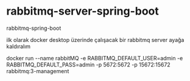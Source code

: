 # rabbitmq-server-spring-boot
rabbitmq-spring-boot

ilk olarak docker desktop üzerinde çalışacak 
bir rabbitmq server  ayağa kaldıralım

docker run --name rabbitMQ -e RABBITMQ_DEFAULT_USER=admin  -e RABBITMQ_DEFAULT_PASS=admin -p 5672:5672 -p 15672:15672  rabbitmq:3-management